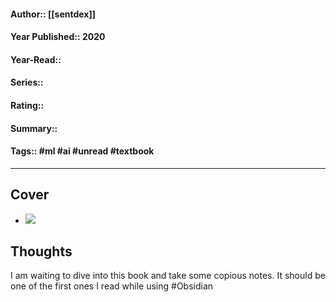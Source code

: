 #### Author:: [[sentdex]]
#### Year Published:: 2020
#### Year-Read::
#### Series:: 
#### Rating::
#### Summary::
#### Tags:: #ml #ai #unread #textbook

---
## Cover
- ![](https://i.gr-assets.com/images/S/compressed.photo.goodreads.com/books/1605802079l/55927899.jpg)


## Thoughts
I am waiting to dive into this book and take some copious notes. It should be one of the first ones I read while using #Obsidian 